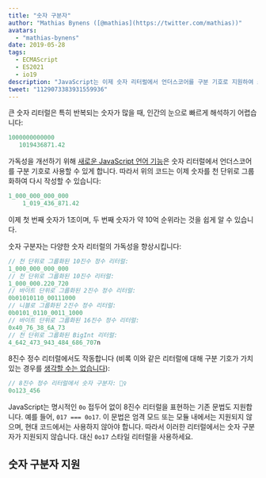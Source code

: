 ```yaml
---
title: "숫자 구분자"
author: "Mathias Bynens ([@mathias](https://twitter.com/mathias))"
avatars:
  - "mathias-bynens"
date: 2019-05-28
tags:
  - ECMAScript
  - ES2021
  - io19
description: "JavaScript는 이제 숫자 리터럴에서 언더스코어를 구분 기호로 지원하여 소스 코드의 가독성과 유지 관리성을 높입니다."
tweet: "1129073383931559936"
---
```

큰 숫자 리터럴은 특히 반복되는 숫자가 많을 때, 인간의 눈으로 빠르게 해석하기 어렵습니다:

```js
1000000000000
   1019436871.42
```

가독성을 개선하기 위해 [새로운 JavaScript 언어 기능](https://github.com/tc39/proposal-numeric-separator)은 숫자 리터럴에서 언더스코어를 구분 기호로 사용할 수 있게 합니다. 따라서 위의 코드는 이제 숫자를 천 단위로 그룹화하여 다시 작성할 수 있습니다:

<!--truncate-->
```js
1_000_000_000_000
    1_019_436_871.42
```

이제 첫 번째 숫자가 1조이며, 두 번째 숫자가 약 10억 순위라는 것을 쉽게 알 수 있습니다.

숫자 구분자는 다양한 숫자 리터럴의 가독성을 향상시킵니다:

```js
// 천 단위로 그룹화된 10진수 정수 리터럴:
1_000_000_000_000
// 천 단위로 그룹화된 10진수 리터럴:
1_000_000.220_720
// 바이트 단위로 그룹화된 2진수 정수 리터럴:
0b01010110_00111000
// 니블로 그룹화된 2진수 정수 리터럴:
0b0101_0110_0011_1000
// 바이트 단위로 그룹화된 16진수 정수 리터럴:
0x40_76_38_6A_73
// 천 단위로 그룹화된 BigInt 리터럴:
4_642_473_943_484_686_707n
```

8진수 정수 리터럴에서도 작동합니다 (비록 이와 같은 리터럴에 대해 구분 기호가 가치 있는 경우를 [생각할 수는 없습니다](https://github.com/tc39/proposal-numeric-separator/issues/44)):

```js
// 8진수 정수 리터럴에서 숫자 구분자: 🤷‍♀️
0o123_456
```

JavaScript는 명시적인 `0o` 접두어 없이 8진수 리터럴을 표현하는 기존 문법도 지원합니다. 예를 들어, `017 === 0o17`. 이 문법은 엄격 모드 또는 모듈 내에서는 지원되지 않으며, 현대 코드에서는 사용하지 않아야 합니다. 따라서 이러한 리터럴에서는 숫자 구분자가 지원되지 않습니다. 대신 `0o17` 스타일 리터럴을 사용하세요.

## 숫자 구분자 지원

<feature-support chrome="75 /blog/v8-release-75#numeric-separators"
                 firefox="70 https://hacks.mozilla.org/2019/10/firefox-70-a-bountiful-release-for-all/"
                 safari="13"
                 nodejs="12.5.0 https://nodejs.org/en/blog/release/v12.5.0/"
                 babel="yes https://babeljs.io/docs/en/babel-plugin-proposal-numeric-separator"></feature-support>
